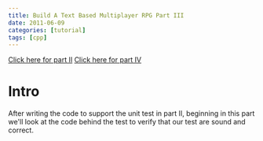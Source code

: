```yaml
---
title: Build A Text Based Multiplayer RPG Part III
date: 2011-06-09
categories: [tutorial]
tags: [cpp]
---
```

[Click here for part II][link_part_2]
[Click here for part IV][link_part_4]

# Intro

After writing the code to support the unit test in part II, beginning in this part we'll look at the code behind the test to verify that our test are sound and correct.

[link_part_2]: /2011/06/05/textbasedrpgpart2
[link_part_4]: /2011/06/11/textbasedrpgpart4
